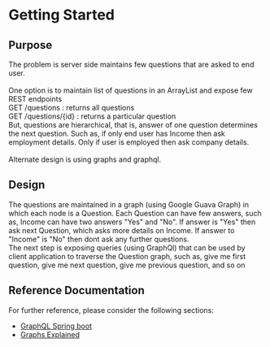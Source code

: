 # Getting Started

## Purpose
The problem is server side maintains few questions that are asked to end user. 
</br> 
</br> One option is to maintain list of questions in an ArrayList and expose few REST endpoints
</br> GET /questions : returns all questions
</br> GET /questions/{id} : returns a particular question
</br> But, questions are hierarchical, that is, answer of one question determines the next question.  Such as, if only end user has Income then ask employment details.  Only if user is employed then ask company details.  
</br> Alternate design is using graphs and graphql. 

## Design
The questions are maintained in a graph (using Google Guava Graph) in which each node is a Question.  Each Question can have few answers, such as, Income can have two answers "Yes" and "No".  If answer is "Yes" then ask next Question, which asks more details on Income.  If answer to "Income" is "No" then dont ask any further questions. 
</br> The next step is exposing queries (using GraphQl) that can be used by client application to traverse the Question graph, such as, give me first question, give me next question, give me previous question, and so on

## Reference Documentation
For further reference, please consider the following sections:

* [GraphQL Spring boot](https://github.com/graphql-java-kickstart/graphql-spring-boot)
* [Graphs Explained](https://github.com/google/guava/wiki/GraphsExplained)

